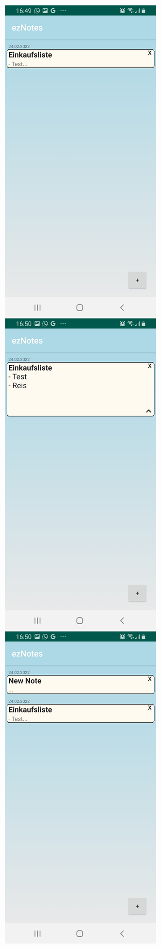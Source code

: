 ![alt text](screenshots/screenshot1.jpg)
![alt text](screenshots/screenshot2.jpg)
![alt text](screenshots/screenshot3.jpg)
